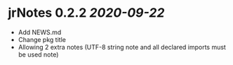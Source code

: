 # jrNotes 0.2.2 _2020-09-22_
  * Add NEWS.md
  * Change pkg title
  * Allowing 2 extra notes (UTF-8 string note and all declared imports must be used note)
